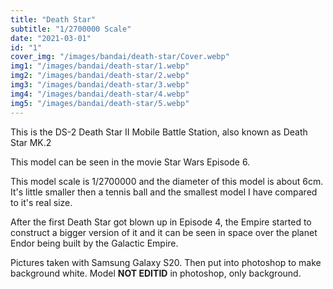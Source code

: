 ```yaml
---
title: "Death Star"
subtitle: "1/2700000 Scale"
date: "2021-03-01"
id: "1"
cover_img: "/images/bandai/death-star/Cover.webp"
img1: "/images/bandai/death-star/1.webp"
img2: "/images/bandai/death-star/2.webp"
img3: "/images/bandai/death-star/3.webp"
img4: "/images/bandai/death-star/4.webp"
img5: "/images/bandai/death-star/5.webp"
---
```


This is the DS-2 Death Star II Mobile Battle Station, also known as Death Star MK.2

This model can be seen in the movie Star Wars Episode 6.

This model scale is 1/2700000 and the diameter of this model is about 6cm. 
It's little smaller then a tennis ball and the smallest model I have compared to it's real size.

After the first Death Star got blown up in Episode 4, the Empire started to construct a bigger version of it and it can be seen in space over the planet Endor being built by the Galactic Empire.

Pictures taken with Samsung Galaxy S20. Then put into photoshop to make background white. Model **NOT EDITID** in photoshop, only background.